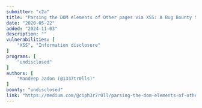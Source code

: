 ```yaml
---
submitter: "c2a"
title: "Parsing the DOM elements of Other pages via XSS: A Bug Bounty Story"
date: "2020-05-22"
added: "2024-11-03"
description: ""
vulnerabilities: [
    "XSS", "Information disclosure"
]
programs: [
    "undisclosed"
]
authors: [
    "Mandeep Jadon (@1337tr0lls)"
]
bounty: "undisclosed"
link: "https://medium.com/@ciph3r7r0ll/parsing-the-dom-elements-of-other-pages-via-xss-bug-bounty-story-46d517e6711d"
---
```




